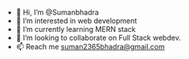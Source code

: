 - 👋 Hi, I’m @Sumanbhadra
- 👀 I’m interested in web development
- 🌱 I’m currently learning MERN stack
- 💞️ I’m looking to collaborate on Full Stack webdev.
- 📫 Reach me suman2365bhadra@gmail.com

<!---
Sumanbhadra/Sumanbhadra is a ✨ special ✨ repository because its `README.md` (this file) appears on your GitHub profile.
You can click the Preview link to take a look at your changes.
--->
